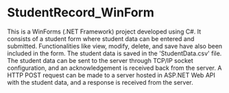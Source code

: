 # StudentRecord_WinForm
This is a WinForms (.NET Framework) project developed using C#. It consists of a student form where student data can be entered and submitted. Functionalities like view, modify, delete, and save have also been included in the form. The student data is saved in the 'StudentData.csv' file. The student data can be sent to the server through TCP/IP socket configuration, and an acknowledgement is received back from the server. A HTTP POST request can be made to a server hosted in ASP.NET Web API with the student data, and a response is received from the server.
 

